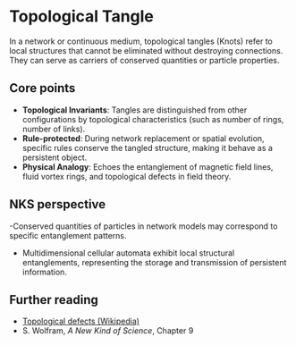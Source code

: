 # Topological Tangle

In a network or continuous medium, topological tangles (Knots) refer to local structures that cannot be eliminated without destroying connections. They can serve as carriers of conserved quantities or particle properties.

## Core points
- **Topological Invariants**: Tangles are distinguished from other configurations by topological characteristics (such as number of rings, number of links).
- **Rule-protected**: During network replacement or spatial evolution, specific rules conserve the tangled structure, making it behave as a persistent object.
- **Physical Analogy**: Echoes the entanglement of magnetic field lines, fluid vortex rings, and topological defects in field theory.

## NKS perspective
-Conserved quantities of particles in network models may correspond to specific entanglement patterns.
- Multidimensional cellular automata exhibit local structural entanglements, representing the storage and transmission of persistent information.

## Further reading
- [Topological defects (Wikipedia)](https://en.wikipedia.org/wiki/Topological_defect)
- S. Wolfram, *A New Kind of Science*, Chapter 9